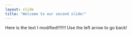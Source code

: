 ```yaml
---
layout: slide
title: "Welcome to our second slide!"
---
```

Here is the text I modified!!!!!!!
Use the left arrow to go back!
